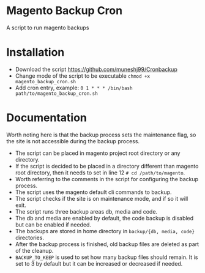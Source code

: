 # Magento Backup Cron
A script to run magento backups

# Installation
- Download the script https://github.com/muneshj99/Cronbackup
- Change mode of the script to be executable `chmod +x magento_backup_cron.sh`
- Add cron entry, example: `0 1 * * * /bin/bash path/to/magento_backup_cron.sh`
# Documentation
Worth noting here is that the backup process sets the maintenance flag, so the site is not accessible during the backup process.

- The script can be placed in magento project root directory or any directory.
- If the script is decided to be placed in a directory different than magento root directory, then it needs to set in line 12 `# cd /path/to/magento`.
- Worth referring to the comments in the script for configuring the backup process.
- The script uses the magento default cli commands to backup.
- The script checks if the site is on maintenance mode, and if so it will exit.
- The script runs three backup areas db, media and code.
- The db and media are enabled by default, the code backup is disabled but can be enabled if needed.
- The backups are stored in home directory in `backup/{db, media, code}` directories.
- After the backup process is finished, old backup files are deleted as part of the cleanup.
- `BACKUP_TO_KEEP` is used to set how many backup files should remain. It is set to 3 by default but it can be increased or decreased if needed.
